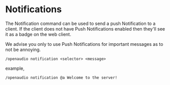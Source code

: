 [//]: # (TITLE:Notifications)
[//]: # (DESCRIPTION:Using the notification sub command)
[//]: # (TAGS:notifications,notification,subcommand)

# Notifications
The Notification command can be used to send a push Notification to a client. If the client does not have Push Notifications enabled then they'll see it as a badge on the web client.

We advise you only to use Push Notifications for important messages as to not be annoying.
```
/openaudio notification <selector> <message> 
```

example,
```
/openaudio notification @a Welcome to the server!
```